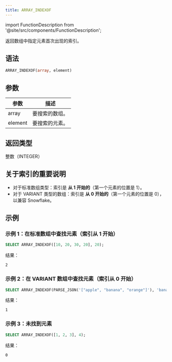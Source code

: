```yaml
---
title: ARRAY_INDEXOF
---
```

import FunctionDescription from '@site/src/components/FunctionDescription';

<FunctionDescription description="引入或更新于：v1.2.762"/>

返回数组中指定元素首次出现的索引。

## 语法

```sql
ARRAY_INDEXOF(array, element)
```

## 参数

| 参数     | 描述           |
|----------|----------------|
| array    | 要搜索的数组。 |
| element  | 要搜索的元素。 |

## 返回类型

整数（INTEGER）

## 关于索引的重要说明

- 对于标准数组类型：索引是 **从 1 开始的**（第一个元素的位置是 1）。
- 对于 VARIANT 类型的数组：索引是 **从 0 开始的**（第一个元素的位置是 0），以兼容 Snowflake。

## 示例

### 示例 1：在标准数组中查找元素（索引从 1 开始）

```sql
SELECT ARRAY_INDEXOF([10, 20, 30, 20], 20);
```

结果：

```
2
```

### 示例 2：在 VARIANT 数组中查找元素（索引从 0 开始）

```sql
SELECT ARRAY_INDEXOF(PARSE_JSON('["apple", "banana", "orange"]'), 'banana');
```

结果：

```
1
```

### 示例 3：未找到元素

```sql
SELECT ARRAY_INDEXOF([1, 2, 3], 4);
```

结果：

```
0
```